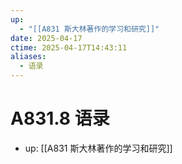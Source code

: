 ```yaml
---
up:
  - "[[A831 斯大林著作的学习和研究]]"
date: 2025-04-17
ctime: 2025-04-17T14:43:11
aliases:
  - 语录
---
```


# A831.8 语录

- up: [[A831 斯大林著作的学习和研究]]

